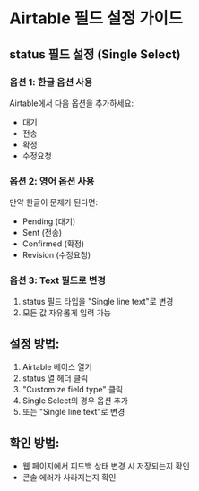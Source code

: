 # Airtable 필드 설정 가이드

## status 필드 설정 (Single Select)

### 옵션 1: 한글 옵션 사용
Airtable에서 다음 옵션을 추가하세요:
- 대기
- 전송
- 확정
- 수정요청

### 옵션 2: 영어 옵션 사용
만약 한글이 문제가 된다면:
- Pending (대기)
- Sent (전송)
- Confirmed (확정)
- Revision (수정요청)

### 옵션 3: Text 필드로 변경
1. status 필드 타입을 "Single line text"로 변경
2. 모든 값 자유롭게 입력 가능

## 설정 방법:
1. Airtable 베이스 열기
2. status 열 헤더 클릭
3. "Customize field type" 클릭
4. Single Select의 경우 옵션 추가
5. 또는 "Single line text"로 변경

## 확인 방법:
- 웹 페이지에서 피드백 상태 변경 시 저장되는지 확인
- 콘솔 에러가 사라지는지 확인